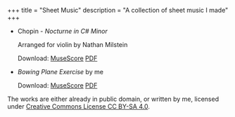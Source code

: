 +++
title = "Sheet Music"
description = "A collection of sheet music I made"
+++

- Chopin - *Nocturne in C# Minor*

  Arranged for violin by Nathan Milstein

  Download: [MuseScore](./Chopin%20-%20Nocturne%20in%20C%23%20Minor.mscx) [PDF](./Chopin%20-%20Nocturne%20in%20C%23%20Minor.pdf')

- *Bowing Plane Exercise* by me
  
  Download: [MuseScore](./Bowing_Planes_Exercise.mscx) [PDF](./Bowing_Planes_Exercise.pdf)


The works are either already in public domain, or written by me, licensed under [Creative Commons License CC BY-SA 4.0](http://creativecommons.org/licenses/by-sa/4.0/?ref=chooser-v1).
